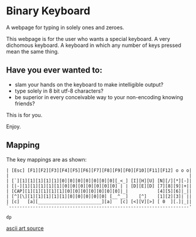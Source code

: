# Binary Keyboard

A webpage for typing in solely ones and zeroes.

This webpage is for the user who wants a special keyboard. A very dichomous keyboard. A keyboard in which any number of keys pressed mean the same thing.

## Have you ever wanted to:

- slam your hands on the keyboard to make intelligible output?
- type solely in 8 bit utf-8 characters?
- be superior in every conceivable way to your non-encoding knowing friends?

This is for you.

Enjoy.

## Mapping

The key mappings are as shown:

```. -------------------------------------------------------------------.
| [Esc] [F1][F2][F3][F4][F5][F6][F7][F8][F9][F0][F10][F11][F12] o o o|
|                                                                    |
| [`][1][1][1][1][1][0][0][0][0][0][0][0][_<_] [I][H][U] [N][/][*][-]|
| [|-][1][1][1][1][1][0][0][0][0][0][0][0] | | [D][E][D] [7][8][9]|+||
| [CAP][1][1][1][1][1][0][0][0][0][0][0][0]|_|           [4][5][6]|_||
| [^][\][1][1][1][1][1][0][0][0][0][0] [__^__]    [^]    [1][2][3]| ||
| [c]   [a][________________________][a]   [c] [<][V][>] [ 0  ][.]|_||
`--------------------------------------------------------------------'
                                                                          dp
```

[ascii art source](https://www.asciiart.eu/computers/keyboards)
